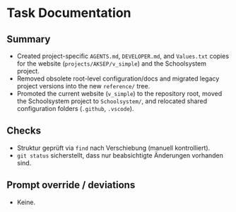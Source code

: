 # Task Documentation

## Summary
* Created project-specific `AGENTS.md`, `DEVELOPER.md`, and `Values.txt` copies for the website (`projects/AKSEP/v_simple`) and the Schoolsystem project.
* Removed obsolete root-level configuration/docs and migrated legacy project versions into the new `reference/` tree.
* Promoted the current website (`v_simple`) to the repository root, moved the Schoolsystem project to `Schoolsystem/`, and relocated shared configuration folders (`.github`, `.vscode`).

## Checks
* Struktur geprüft via `find` nach Verschiebung (manuell kontrolliert).
* `git status` sicherstellt, dass nur beabsichtigte Änderungen vorhanden sind.

## Prompt override / deviations
* Keine.
